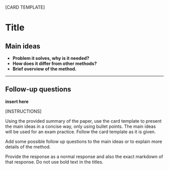 [CARD TEMPLATE]

# Title

## Main ideas

- **Problem it solves, why is it needed?**
- **How does it differ from other methods?**
- **Brief overview of the method.**

---

## Follow-up questions

__insert here__

[INSTRUCTIONS]

Using the provided summary of the paper, use the card template to 
present the main ideas in a concise way, only using bullet points. 
The main ideas will be used for an exam practice. Follow the card template 
as it is given.

Add some possible follow up questions to the main ideas or 
to explain more details of the method.

Provide the response as a normal response and also the exact markdown of that response.
Do not use bold text in the titles.
